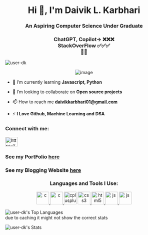 <h1 align="center">Hi 👋, I'm Daivik L. Karbhari</h1>
<h3 align="center">An Aspiring Computer Science Under Graduate</h3>
<h3 align="center">ChatGPT, Copilot-> ❌❌❌ <br>StackOverFlow ✅✅✅<br>🥲😁</h3>

<p align="left"> <img src="https://komarev.com/ghpvc/?username=user-dk&label=Profile%20views&color=0e75b6&style=flat" alt="user-dk" /> </p>
<p align="center"> <img src="https://t4.ftcdn.net/jpg/03/13/40/45/360_F_313404541_e9YZ3pht6oEEkMXuhxTboqXA2B2ShNnC.jpg" alt="image" /> </p>

- 🌱 I’m currently learning **Javascript, Python**

- 👯 I’m looking to collaborate on **Open source projects**

- 📫 How to reach me **daivikkarbhari01@gmail.com**

- ⚡ **I Love Github, Machine Learning and DSA**

<h3 align="left">Connect with me:</h3>
<p align="left">
<a href="https://www.linkedin.com/in/daivik-karbhari-0627b4263/" target="_blank" rel="noopener noreferrer"><img align="center" src="https://upload.wikimedia.org/wikipedia/commons/thumb/8/81/LinkedIn_icon.svg/2048px-LinkedIn_icon.svg.png" alt="https://www.linkedin.com/in/daivik-karbhari-0627b4263" height="30" width="40" /></a>
</p>

  ### See my PortFolio <a href="https://user-dk.github.io/DaivikKarbhari01/" target="_blank">here</a>
  ### See my Blogging Website <a href="https://user-dk.github.io/" target="_blank">here</a>

<h3 align="center">Languages and Tools I Use:</h3>
<p align="center"> 
  <a href="https://docs.python.org/3/" target="_blank" rel="noreferrer"> <img src="https://s3.dualstack.us-east-2.amazonaws.com/pythondotorg-assets/media/community/logos/python-logo-only.png" alt="c" width="40" height="40"/> </a> 
  <a href="https://www.cprogramming.com/" target="_blank" rel="noreferrer"> <img src="https://upload.wikimedia.org/wikipedia/commons/thumb/1/18/C_Programming_Language.svg/1853px-C_Programming_Language.svg.png" alt="c" width="40" height="40"/> </a> 
  <img src="https://www.svgrepo.com/show/303480/c-logo.svg" alt="cplusplus" width="40" height="40"/> 
  <a href="https://www.freecodecamp.org/learn/" target="_blank" rel="noreferrer"> <img src="https://upload.wikimedia.org/wikipedia/commons/thumb/3/3d/CSS.3.svg/1200px-CSS.3.svg.png" alt="css3" width="40" height="40"/> </a> 
  <a href="https://www.freecodecamp.org/learn/" target="_blank" rel="noreferrer"> <img src="https://upload.wikimedia.org/wikipedia/commons/thumb/3/38/HTML5_Badge.svg/1024px-HTML5_Badge.svg.png" alt="html5" width="40" height="40"/> </a> 
  <a href="https://javascript.info/" target="_blank" rel="noreferrer"> <img src="https://upload.wikimedia.org/wikipedia/commons/thumb/d/d4/Javascript-shield.svg/1200px-Javascript-shield.svg.png" alt="js" width="40" height="40"/> </a>
  <a href="https://react.dev/" target="_blank" rel="noreferrer"> <img src="https://upload.wikimedia.org/wikipedia/commons/a/a7/React-icon.svg" alt="js" width="40" height="40"/> </a></p>
  
![user-dk's Top Languages](https://github-readme-stats.vercel.app/api/top-langs/?username=user-dk&theme=tokyonight&show_icons=true&hide_border=false&layout=compact)
<br>due to caching it might not show the correct stats

![user-dk's Stats](https://github-readme-stats.vercel.app/api?username=user-dk&theme=tokyonight&show_icons=true&hide_border=false)


